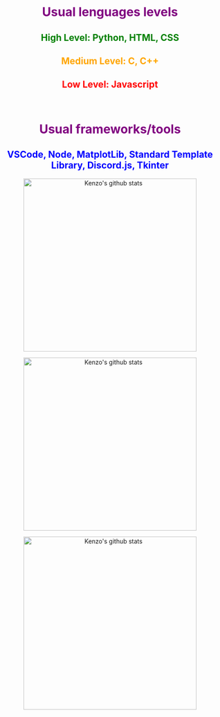 <center>
    <h1 style="color: purple;"> Usual lenguages levels </h1>
    <h2 style="color: green;"> High Level: Python, HTML, CSS </h2>
    <h2 style="color: orange;"> Medium Level: C, C++ </h2>
    <h2 style="color: red;"> Low Level: Javascript </h2>
    <br>
    <h1 style="color: purple;"> Usual frameworks/tools </h1>
    <h2 style="color: blue;"> VSCode, Node, MatplotLib, Standard Template Library, Discord.js, Tkinter </h2>
    <tr>
      <td>
        <p align="center"><a href="#"><img width="400px" src="https://github-readme-stats.vercel.app/api?username=Kenzo-Sugai&show_icons=true&count_private=true&hide_border=true&&exclude_repo=DatabaseAnalysisProject,probability-and-statistics-database-analysis,FacialRecognitionProject,ClassroomProject&include_all_commits=true&theme=radical" alt="Kenzo's github stats"/>
          </a></p>
       <p align="center"><a href="#"><img width="400px" src="https://github-readme-streak-stats.herokuapp.com/?user=Kenzo-Sugai&hide_border=true&theme=radical"  alt="Kenzo's github stats"/></a></p>
      </td>
       <td>
        <p align="center"><a href="#"><img width="400px" src="https://github-readme-stats.vercel.app/api/top-langs?username=Kenzo-Sugai&layout=compact&langs_count=20&hide_border=true&theme=radical" alt="Kenzo's github stats"/> </a></p>
      </td>
      </tr>
</center>
<br/>

